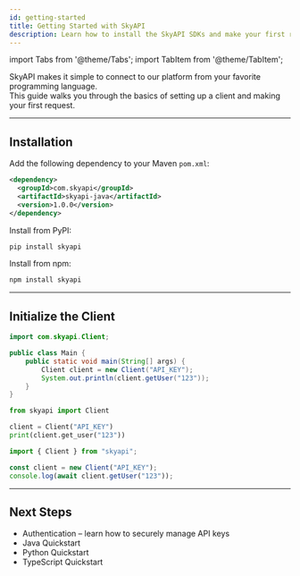 ```yaml
---
id: getting-started
title: Getting Started with SkyAPI
description: Learn how to install the SkyAPI SDKs and make your first request.
---
```


import Tabs from '@theme/Tabs';
import TabItem from '@theme/TabItem';

SkyAPI makes it simple to connect to our platform from your favorite programming language.  
This guide walks you through the basics of setting up a client and making your first request.

---

## Installation

<Tabs>
  <TabItem value="java" label="Java">

Add the following dependency to your Maven `pom.xml`:

```xml
<dependency>
  <groupId>com.skyapi</groupId>
  <artifactId>skyapi-java</artifactId>
  <version>1.0.0</version>
</dependency>
```

  </TabItem>
  <TabItem value="python" label="Python">


Install from PyPI:

```bash
pip install skyapi
```

  </TabItem>
  <TabItem value="typescript" label="TypeScript">


Install from npm:

```bash
npm install skyapi
```

  </TabItem>
</Tabs>



---

## Initialize the Client

<Tabs>
  <TabItem value="java" label="Java">


```java
import com.skyapi.Client;

public class Main {
    public static void main(String[] args) {
        Client client = new Client("API_KEY");
        System.out.println(client.getUser("123"));
    }
}
```

  </TabItem>
  <TabItem value="python" label="Python">


```python
from skyapi import Client

client = Client("API_KEY")
print(client.get_user("123"))
```

  </TabItem>
  <TabItem value="typescript" label="TypeScript">


```ts
import { Client } from "skyapi";

const client = new Client("API_KEY");
console.log(await client.getUser("123"));
```

  </TabItem>
</Tabs>



---

## Next Steps

- Authentication – learn how to securely manage API keys
- Java Quickstart
- Python Quickstart
- TypeScript Quickstart
